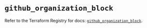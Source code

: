 # `github_organization_block`

Refer to the Terraform Registry for docs: [`github_organization_block`](https://registry.terraform.io/providers/integrations/github/6.2.0/docs/resources/organization_block).
